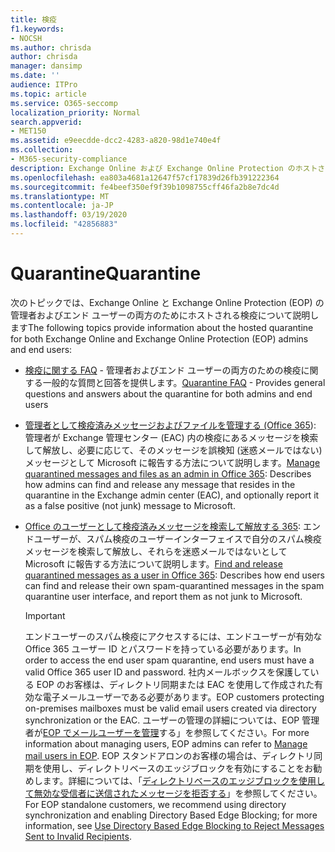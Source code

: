 ```yaml
---
title: 検疫
f1.keywords:
- NOCSH
ms.author: chrisda
author: chrisda
manager: dansimp
ms.date: ''
audience: ITPro
ms.topic: article
ms.service: O365-seccomp
localization_priority: Normal
search.appverid:
- MET150
ms.assetid: e9eecdde-dcc2-4283-a820-98d1e740e4f
ms.collection:
- M365-security-compliance
description: Exchange Online および Exchange Online Protection のホストされた検疫について説明します。
ms.openlocfilehash: ea803a4681a12647f57cf17839d26fb391222364
ms.sourcegitcommit: fe4beef350ef9f39b1098755cff46fa2b8e7dc4d
ms.translationtype: MT
ms.contentlocale: ja-JP
ms.lasthandoff: 03/19/2020
ms.locfileid: "42856883"
---
```

# <a name="quarantine"></a><span data-ttu-id="ba59b-103">Quarantine</span><span class="sxs-lookup"><span data-stu-id="ba59b-103">Quarantine</span></span>

<span data-ttu-id="ba59b-104">次のトピックでは、Exchange Online と Exchange Online Protection (EOP) の管理者およびエンド ユーザーの両方のためにホストされる検疫について説明します</span><span class="sxs-lookup"><span data-stu-id="ba59b-104">The following topics provide information about the hosted quarantine for both Exchange Online and Exchange Online Protection (EOP) admins and end users:</span></span>

- <span data-ttu-id="ba59b-105">[検疫に関する FAQ](quarantine-faq.md) - 管理者およびエンド ユーザーの両方のための検疫に関する一般的な質問と回答を提供します。</span><span class="sxs-lookup"><span data-stu-id="ba59b-105">[Quarantine FAQ](quarantine-faq.md) - Provides general questions and answers about the quarantine for both admins and end users</span></span>

- <span data-ttu-id="ba59b-106">[管理者として検疫済みメッセージおよびファイルを管理する (Office 365](manage-quarantined-messages-and-files.md)): 管理者が Exchange 管理センター (EAC) 内の検疫にあるメッセージを検索して解放し、必要に応じて、そのメッセージを誤検知 (迷惑メールではない) メッセージとして Microsoft に報告する方法について説明します。</span><span class="sxs-lookup"><span data-stu-id="ba59b-106">[Manage quarantined messages and files as an admin in Office 365](manage-quarantined-messages-and-files.md): Describes how admins can find and release any message that resides in the quarantine in the Exchange admin center (EAC), and optionally report it as a false positive (not junk) message to Microsoft.</span></span>

- <span data-ttu-id="ba59b-107">[Office のユーザーとして検疫済みメッセージを検索して解放する 365](find-and-release-quarantined-messages-as-a-user.md): エンドユーザーが、スパム検疫のユーザーインターフェイスで自分のスパム検疫メッセージを検索して解放し、それらを迷惑メールではないとして Microsoft に報告する方法について説明します。</span><span class="sxs-lookup"><span data-stu-id="ba59b-107">[Find and release quarantined messages as a user in Office 365](find-and-release-quarantined-messages-as-a-user.md): Describes how end users can find and release their own spam-quarantined messages in the spam quarantine user interface, and report them as not junk to Microsoft.</span></span>

  > [!IMPORTANT]
  > <span data-ttu-id="ba59b-108">エンドユーザーのスパム検疫にアクセスするには、エンドユーザーが有効な Office 365 ユーザー ID とパスワードを持っている必要があります。</span><span class="sxs-lookup"><span data-stu-id="ba59b-108">In order to access the end user spam quarantine, end users must have a valid Office 365 user ID and password.</span></span> <span data-ttu-id="ba59b-109">社内メールボックスを保護している EOP のお客様は、ディレクトリ同期または EAC を使用して作成された有効な電子メールユーザーである必要があります。</span><span class="sxs-lookup"><span data-stu-id="ba59b-109">EOP customers protecting on-premises mailboxes must be valid email users created via directory synchronization or the EAC.</span></span> <span data-ttu-id="ba59b-110">ユーザーの管理の詳細については、EOP 管理者が[EOP でメールユーザーを管理](manage-mail-users-in-eop.md)する」を参照してください。</span><span class="sxs-lookup"><span data-stu-id="ba59b-110">For more information about managing users, EOP admins can refer to [Manage mail users in EOP](manage-mail-users-in-eop.md).</span></span> <span data-ttu-id="ba59b-111">EOP スタンドアロンのお客様の場合は、ディレクトリ同期を使用し、ディレクトリベースのエッジブロックを有効にすることをお勧めします。詳細については、「[ディレクトリベースのエッジブロックを使用して無効な受信者に送信されたメッセージを拒否する](https://docs.microsoft.com/exchange/mail-flow-best-practices/use-directory-based-edge-blocking)」を参照してください。</span><span class="sxs-lookup"><span data-stu-id="ba59b-111">For EOP standalone customers, we recommend using directory synchronization and enabling Directory Based Edge Blocking; for more information, see [Use Directory Based Edge Blocking to Reject Messages Sent to Invalid Recipients](https://docs.microsoft.com/exchange/mail-flow-best-practices/use-directory-based-edge-blocking).</span></span>
